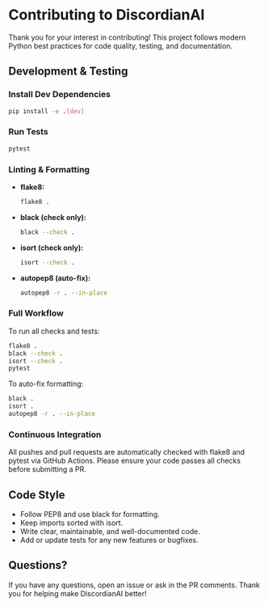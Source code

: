 # Contributing to DiscordianAI

Thank you for your interest in contributing! This project follows modern Python best practices for code quality, testing, and documentation.

## Development & Testing

### Install Dev Dependencies

```bash
pip install -e .[dev]
```

### Run Tests

```bash
pytest
```

### Linting & Formatting

- **flake8:**
  ```bash
  flake8 .
  ```
- **black (check only):**
  ```bash
  black --check .
  ```
- **isort (check only):**
  ```bash
  isort --check .
  ```
- **autopep8 (auto-fix):**
  ```bash
  autopep8 -r . --in-place
  ```

### Full Workflow

To run all checks and tests:

```bash
flake8 .
black --check .
isort --check .
pytest
```

To auto-fix formatting:

```bash
black .
isort .
autopep8 -r . --in-place
```

### Continuous Integration

All pushes and pull requests are automatically checked with flake8 and pytest via GitHub Actions. Please ensure your code passes all checks before submitting a PR.

## Code Style
- Follow PEP8 and use black for formatting.
- Keep imports sorted with isort.
- Write clear, maintainable, and well-documented code.
- Add or update tests for any new features or bugfixes.

## Questions?
If you have any questions, open an issue or ask in the PR comments. Thank you for helping make DiscordianAI better! 